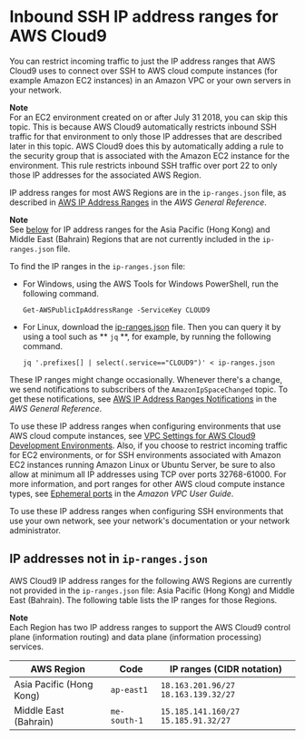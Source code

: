 # Inbound SSH IP address ranges for AWS Cloud9<a name="ip-ranges"></a>

You can restrict incoming traffic to just the IP address ranges that AWS Cloud9 uses to connect over SSH to AWS cloud compute instances \(for example Amazon EC2 instances\) in an Amazon VPC or your own servers in your network\.

**Note**  
For an EC2 environment created on or after July 31 2018, you can skip this topic\. This is because AWS Cloud9 automatically restricts inbound SSH traffic for that environment to only those IP addresses that are described later in this topic\. AWS Cloud9 does this by automatically adding a rule to the security group that is associated with the Amazon EC2 instance for the environment\. This rule restricts inbound SSH traffic over port 22 to only those IP addresses for the associated AWS Region\.

IP address ranges for most AWS Regions are in the `ip-ranges.json` file, as described in [AWS IP Address Ranges](https://docs.aws.amazon.com/general/latest/gr/aws-ip-ranges.html) in the *AWS General Reference*\.

**Note**  
 See [below](#non-file-IP) for IP address ranges for the Asia Pacific \(Hong Kong\)  and Middle East \(Bahrain\) Regions that are not currently included in the `ip-ranges.json` file\. 

 To find the IP ranges in the `ip-ranges.json` file:
+ For Windows, using the AWS Tools for Windows PowerShell, run the following command\.

  ```
  Get-AWSPublicIpAddressRange -ServiceKey CLOUD9
  ```
+ For Linux, download the [ip\-ranges\.json](https://ip-ranges.amazonaws.com/ip-ranges.json) file\. Then you can query it by using a tool such as ** `jq` **, for example, by running the following command\.

  ```
  jq '.prefixes[] | select(.service=="CLOUD9")' < ip-ranges.json
  ```

These IP ranges might change occasionally\. Whenever there's a change, we send notifications to subscribers of the `AmazonIpSpaceChanged` topic\. To get these notifications, see [AWS IP Address Ranges Notifications](https://docs.aws.amazon.com/general/latest/gr/aws-ip-ranges.html#subscribe-notifications) in the *AWS General Reference*\.

To use these IP address ranges when configuring environments that use AWS cloud compute instances, see [VPC Settings for AWS Cloud9 Development Environments](vpc-settings.md)\. Also, if you choose to restrict incoming traffic for EC2 environments, or for SSH environments associated with Amazon EC2 instances running Amazon Linux or Ubuntu Server, be sure to also allow at minimum all IP addresses using TCP over ports 32768\-61000\. For more information, and port ranges for other AWS cloud compute instance types, see [Ephemeral ports](https://docs.aws.amazon.com/vpc/latest/userguide/VPC_ACLs.html#VPC_ACLs_Ephemeral_Ports) in the *Amazon VPC User Guide*\.

To use these IP address ranges when configuring SSH environments that use your own network, see your network's documentation or your network administrator\.

## IP addresses not in `ip-ranges.json`<a name="non-file-IP"></a>

AWS Cloud9 IP address ranges for the following AWS Regions are currently not provided in the `ip-ranges.json` file: Asia Pacific \(Hong Kong\) and Middle East \(Bahrain\)\. The following table lists the IP ranges for those Regions\.

**Note**  
Each Region has two IP address ranges to support the AWS Cloud9 control plane \(information routing\) and data plane \(information processing\) services\. 


| AWS Region | Code | IP ranges \(CIDR notation\) | 
| --- | --- | --- | 
|  Asia Pacific \(Hong Kong\)  |  `ap-east1`  |  `18.163.201.96/27` `18.163.139.32/27`  | 
|  Middle East \(Bahrain\)  |  `me-south-1`  |  `15.185.141.160/27` `15.185.91.32/27`  | 